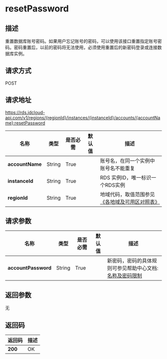 # resetPassword


## 描述
重置数据库账号密码。如果用户忘记账号的密码，可以使用该接口重置指定账号密码。密码重置后，以前的密码将无法使用，必须使用重置后的新密码登录或连接数据库实例。

## 请求方式
POST

## 请求地址
https://rds.jdcloud-api.com/v1/regions/{regionId}/instances/{instanceId}/accounts/{accountName}:resetPassword

|名称|类型|是否必需|默认值|描述|
|---|---|---|---|---|
|**accountName**|String|True| |账号名，在同一个实例中账号名不能重复|
|**instanceId**|String|True| |RDS 实例ID，唯一标识一个RDS实例|
|**regionId**|String|True| |地域代码，取值范围参见[《各地域及可用区对照表》](../Enum-Definitions/Regions-AZ.md)|

## 请求参数
|名称|类型|是否必需|默认值|描述|
|---|---|---|---|---|
|**accountPassword**|String|True| |新密码，密码的具体规则可参见帮助中心文档:[名称及密码限制](../../../documentation/Cloud-Database-and-Cache/RDS/Introduction/Restrictions/SQLServer-Restrictions.md)|


## 返回参数
无


## 返回码
|返回码|描述|
|---|---|
|**200**|OK|
